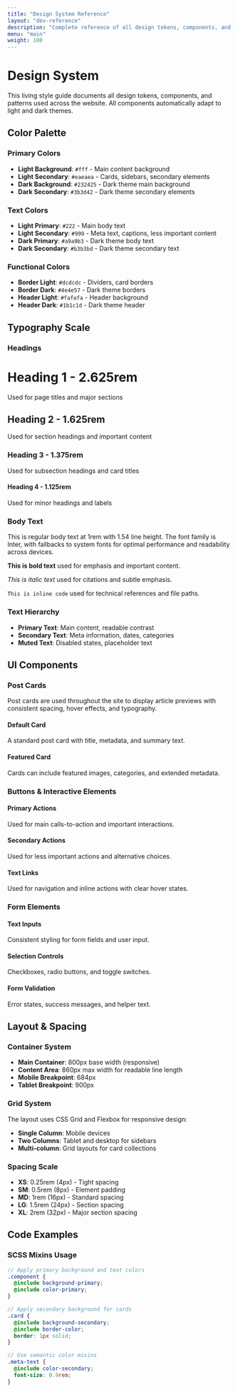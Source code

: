 ```yaml
---
title: "Design System Reference"
layout: "dev-reference"
description: "Complete reference of all design tokens, components, and styles"
menu: "main"
weight: 100
---
```


# Design System

This living style guide documents all design tokens, components, and patterns used across the website. All components automatically adapt to light and dark themes.

## Color Palette

### Primary Colors
- **Light Background**: `#fff` - Main content background
- **Light Secondary**: `#eaeaea` - Cards, sidebars, secondary elements  
- **Dark Background**: `#232425` - Dark theme main background
- **Dark Secondary**: `#3b3d42` - Dark theme secondary elements

### Text Colors
- **Light Primary**: `#222` - Main body text
- **Light Secondary**: `#999` - Meta text, captions, less important content
- **Dark Primary**: `#a9a9b3` - Dark theme body text
- **Dark Secondary**: `#b3b3bd` - Dark theme secondary text

### Functional Colors
- **Border Light**: `#dcdcdc` - Dividers, card borders
- **Border Dark**: `#4e4e57` - Dark theme borders
- **Header Light**: `#fafafa` - Header background
- **Header Dark**: `#1b1c1d` - Dark theme header

## Typography Scale

### Headings

# Heading 1 - 2.625rem
Used for page titles and major sections

## Heading 2 - 1.625rem  
Used for section headings and important content

### Heading 3 - 1.375rem
Used for subsection headings and card titles

#### Heading 4 - 1.125rem
Used for minor headings and labels

### Body Text

This is regular body text at 1rem with 1.54 line height. The font family is Inter, with fallbacks to system fonts for optimal performance and readability across devices.

**This is bold text** used for emphasis and important content.

*This is italic text* used for citations and subtle emphasis.

`This is inline code` used for technical references and file paths.

### Text Hierarchy

- **Primary Text**: Main content, readable contrast
- **Secondary Text**: Meta information, dates, categories
- **Muted Text**: Disabled states, placeholder text

## UI Components

### Post Cards

Post cards are used throughout the site to display article previews with consistent spacing, hover effects, and typography.

#### Default Card
A standard post card with title, metadata, and summary text.

#### Featured Card  
Cards can include featured images, categories, and extended metadata.

### Buttons & Interactive Elements

#### Primary Actions
Used for main calls-to-action and important interactions.

#### Secondary Actions
Used for less important actions and alternative choices.

#### Text Links
Used for navigation and inline actions with clear hover states.

### Form Elements

#### Text Inputs
Consistent styling for form fields and user input.

#### Selection Controls
Checkboxes, radio buttons, and toggle switches.

#### Form Validation
Error states, success messages, and helper text.

## Layout & Spacing

### Container System

- **Main Container**: 800px base width (responsive)
- **Content Area**: 860px max width for readable line length
- **Mobile Breakpoint**: 684px
- **Tablet Breakpoint**: 900px

### Grid System

The layout uses CSS Grid and Flexbox for responsive design:

- **Single Column**: Mobile devices
- **Two Columns**: Tablet and desktop for sidebars
- **Multi-column**: Grid layouts for card collections

### Spacing Scale

- **XS**: 0.25rem (4px) - Tight spacing
- **SM**: 0.5rem (8px) - Element padding
- **MD**: 1rem (16px) - Standard spacing
- **LG**: 1.5rem (24px) - Section spacing
- **XL**: 2rem (32px) - Major section spacing

## Code Examples

### SCSS Mixins Usage

```scss
// Apply primary background and text colors
.component {
  @include background-primary;
  @include color-primary;
}

// Apply secondary background for cards
.card {
  @include background-secondary;
  @include border-color;
  border: 1px solid;
}

// Use semantic color mixins
.meta-text {
  @include color-secondary;
  font-size: 0.9rem;
}

